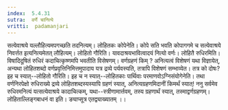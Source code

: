 ```yaml
---
index:  5.4.31
sutra:  वर्णे चानित्ये
vritti:  padamanjari
---
```


सत्येवाश्रये यल्लौहित्यमपगच्छति तदनित्यम्। लोहितकः कोपेनेति। कोपे सति भवति कोपागगमे च सत्येवाश्रये निवर्त्तत इत्यनित्यमेतत् लौहित्यम्। 
लोहितो गौरिति। यावदाश्रयभावित्वादयं नित्यो वर्णः।
लोहितै रुधिरमिति। विषादिदूषितं रुधिरं कदाचित्कृष्णमपि भवतीति विसेषणम्। वर्णग्रहणं किम् ? अनित्यत्वं विशेषणं यथा विज्ञायेत्, अन्यथा लोहितशब्दो वर्णप्रवृत्तिनिमित्तमुपादाय यत्र द्रव्ये पर्यवस्यति, तत्रापि विशेषणं सम्भाव्येत। तत्र को दोषः? इह च स्यात्--लोहितो गौरिति। इह च न स्यात्--लोहितकाः पार्थिवाः परमाणवोऽग्निसंयोगेनेति। तथा वर्णनिरपेक्षो रुधिराख्ये द्रव्ये लोहितशब्दस्यस्यापि ग्रहणं स्यात्, अनित्यग्रहणमिदानीं किमर्थं स्यात्! ननु सर्वमेव रुधिरमनित्यं यत्सत्येवाश्रये कादाचित्कम्, यथा--स्त्रीणामार्त्तवम्, तस्य ग्रहणार्थं स्यात्, तस्माद्वर्णग्रहणम्।
लोहिताल्लिङ्गबाधनं वा इति। ङ्याप्सूत्र एतद्व्याख्यातम् ।।

